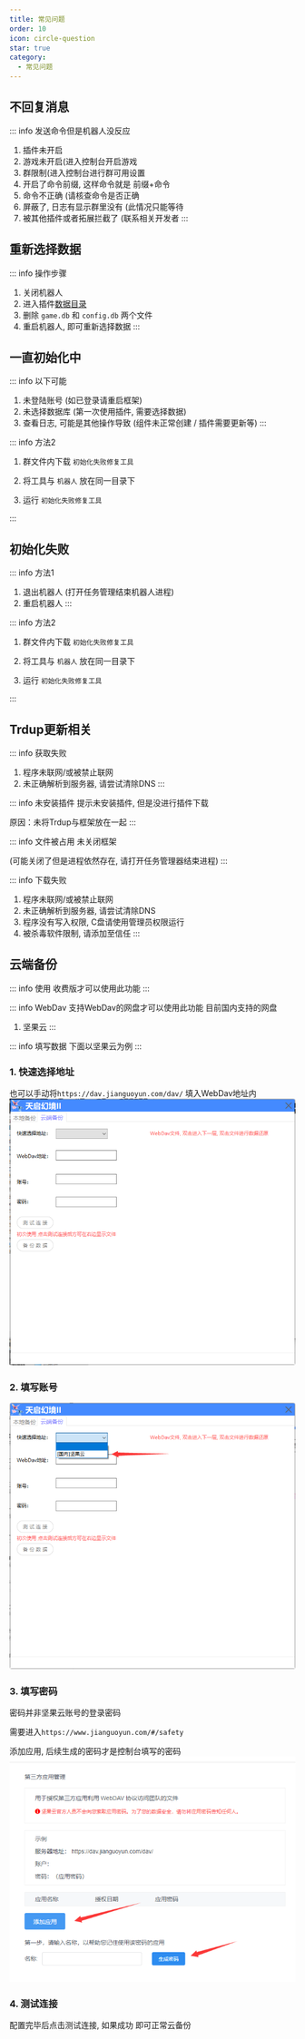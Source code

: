 ```yaml
---
title: 常见问题
order: 10
icon: circle-question
star: true
category:
  - 常见问题
---
```


## 不回复消息

::: info 发送命令但是机器人没反应
 1.  插件未开启
 2.  游戏未开启(进入控制台开启游戏
 3.  群限制(进入控制台进行群可用设置
 4.  开启了命令前缀, 这样命令就是  前缀+命令
 5.  命令不正确 (请核查命令是否正确
 6.  屏蔽了, 日志有显示群里没有 (此情况只能等待
 7.  被其他插件或者拓展拦截了  (联系相关开发者
:::

## 重新选择数据

::: info 操作步骤
 1. 关闭机器人
 2. 进入插件[数据目录](/index/#数据目录)
 3. 删除 `game.db` 和 `config.db` 两个文件
 4. 重启机器人, 即可重新选择数据
:::

## 一直初始化中

::: info 以下可能
 1. 未登陆账号 (如已登录请重启框架)
 2. 未选择数据库 (第一次使用插件, 需要选择数据)
 3. 查看日志, 可能是其他操作导致 (组件未正常创建 / 插件需要更新等)
:::

::: info 方法2
 1. 群文件内下载 `初始化失败修复工具`

 2. 将工具与 `机器人` 放在同一目录下
 3. 运行 `初始化失败修复工具`

:::

## 初始化失败

::: info 方法1
 1. 退出机器人 (打开任务管理结束机器人进程)
 2. 重启机器人
:::

::: info 方法2
 1. 群文件内下载 `初始化失败修复工具`

 2. 将工具与 `机器人` 放在同一目录下
 3. 运行 `初始化失败修复工具`

:::

## Trdup更新相关

::: info 获取失败
 1. 程序未联网/或被禁止联网
 2. 未正确解析到服务器, 请尝试清除DNS
:::

::: info 未安装插件
  提示未安装插件, 但是没进行插件下载

  原因：未将Trdup与框架放在一起
:::

::: info 文件被占用
  未关闭框架
  
  (可能关闭了但是进程依然存在, 请打开任务管理器结束进程)
:::

::: info 下载失败
 1. 程序未联网/或被禁止联网
 2. 未正确解析到服务器, 请尝试清除DNS
 3. 程序没有写入权限, C盘请使用管理员权限运行
 4. 被杀毒软件限制, 请添加至信任
:::

## 云端备份

::: info 使用
  收费版才可以使用此功能
:::

::: info WebDav
  支持WebDav的网盘才可以使用此功能
  目前国内支持的网盘
  1. 坚果云
:::

::: info 填写数据
  下面以坚果云为例
:::

### 1. 快速选择地址
也可以手动将`https://dav.jianguoyun.com/dav/` 填入WebDav地址内
![image](./image/1.png) 

### 2. 填写账号
![image](./image/2.png) 
### 3. 填写密码
密码并非坚果云账号的登录密码

需要进入`https://www.jianguoyun.com/#/safety` 

添加应用, 后续生成的密码才是控制台填写的密码
![image](./image/3.png) 

### 4. 测试连接
配置完毕后点击测试连接, 如果成功 即可正常云备份